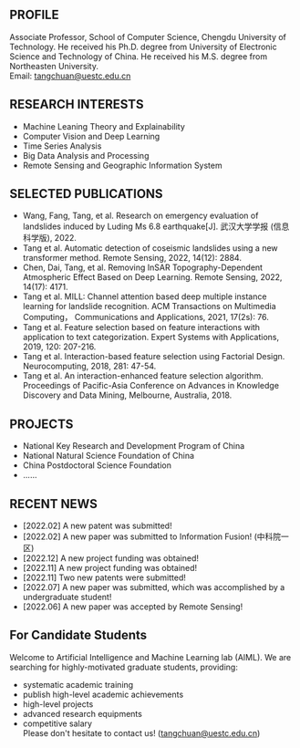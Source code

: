 ## PROFILE
Associate Professor, School of Computer Science, Chengdu University of Technology. He received his Ph.D. degree from University of Electronic Science and Technology of China. He received his M.S. degree from Northeasten University.    
Email: tangchuan@uestc.edu.cn

## RESEARCH INTERESTS
- Machine Leaning Theory and Explainability
- Computer Vision and Deep Learning
- Time Series Analysis
- Big Data Analysis and Processing
- Remote Sensing and Geographic Information System

## SELECTED PUBLICATIONS
- Wang, Fang, Tang, et al. Research on emergency evaluation of landslides induced by Luding Ms 6.8 earthquake[J]. 武汉大学学报 (信息科学版), 2022.
- Tang et al. Automatic detection of coseismic landslides using a new transformer method. Remote Sensing,  2022, 14(12): 2884.
- Chen, Dai, Tang, et al. Removing InSAR Topography-Dependent Atmospheric Effect Based on Deep Learning. Remote Sensing, 2022, 14(17): 4171.
- Tang et al. MILL: Channel attention based deep multiple instance learning for landslide recognition. ACM Transactions on Multimedia Computing， Communications and Applications, 2021, 17(2s): 76.
- Tang et al. Feature selection based on feature interactions with application to text categorization. Expert Systems with Applications, 2019, 120: 207-216.
- Tang et al. Interaction-based feature selection using Factorial Design. Neurocomputing, 2018, 281: 47-54. 
- Tang et al. An interaction-enhanced feature selection algorithm. Proceedings of Pacific-Asia Conference on Advances in Knowledge Discovery and Data Mining, Melbourne, Australia, 2018.

## PROJECTS
- National Key Research and Development Program of China
- National Natural Science Foundation of China
- China Postdoctoral Science Foundation
- ......

## RECENT NEWS
- [2022.02] A new patent was submitted!
- [2022.02] A new paper was submitted to Information Fusion! (中科院一区)
- [2022.12] A new project funding was obtained!
- [2022.11] A new project funding was obtained!
- [2022.11] Two new patents were submitted!
- [2022.07] A new paper was submitted, which was accomplished by a undergraduate student!  
- [2022.06] A new paper was accepted by Remote Sensing!

## For Candidate Students
Welcome to Artificial Intelligence and Machine Learning lab (AIML). We are searching for highly-motivated graduate students, providing:
- systematic academic training
- publish high-level academic achievements
- high-level projects
- advanced research equipments
- competitive salary  
Please don't hesitate to contact us! (tangchuan@uestc.edu.cn)

